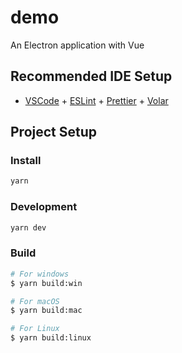# demo

An Electron application with Vue

## Recommended IDE Setup

- [VSCode](https://code.visualstudio.com/) + [ESLint](https://marketplace.visualstudio.com/items?itemName=dbaeumer.vscode-eslint) + [Prettier](https://marketplace.visualstudio.com/items?itemName=esbenp.prettier-vscode) + [Volar](https://marketplace.visualstudio.com/items?itemName=Vue.volar)

## Project Setup

### Install

```bash
yarn
```

### Development

```bash
yarn dev
```

### Build

```bash
# For windows
$ yarn build:win

# For macOS
$ yarn build:mac

# For Linux
$ yarn build:linux
```
